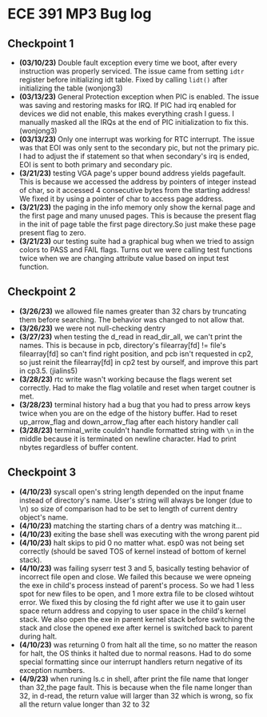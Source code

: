 # ECE 391 MP3 Bug log

## Checkpoint 1

- **(03/10/23)** Double fault exception every time we boot, after every instruction was properly serviced. The issue came from setting `idtr` register before initializing idt table. Fixed by calling `lidt()` after initializing the table (wonjong3)
- **(03/13/23)** General Protection exception when PIC is enabled. The issue was saving and restoring masks for IRQ. If PIC had irq enabled for devices we did not enable, this makes everything crash I guess. I manually masked all the IRQs at the end of PIC initialization to fix this. (wonjong3)
- **(03/13/23)** Only one interrupt was working for RTC interrupt. The issue was that EOI was only sent to the secondary pic, but not the primary pic. I had to adjust the if statement so that when secondary's irq is ended, EOI is sent to both primary and secondary pic.
- **(3/21/23)** testing VGA page's upper bound address yields pagefault. This is because we accessed the address by pointers of integer instead of char, so it accessed 4 consecutive bytes from the starting address! We fixed it by using a pointer of char to access page address.
- **(3/21/23)** the paging in the info memory only show the kernal page and the first page  and many unused pages. This is because the present flag in the init of page table the first page directory.So just make these page present flag to zero.
- **(3/21/23)** our testing suite had a graphical bug when we tried to assign colors to PASS and FAIL flags. Turns out we were calling test functions twice when we are changing attribute value based on input test function.

## Checkpoint 2

- **(3/26/23)** we allowed file names greater than 32 chars by truncating them before searching. The behavior was changed to not allow that.
- **(3/26/23)** we were not null-checking dentry
- **(3/27/23)** when testing the d_read in read_dir_all, we can't print the names. This is because in pcb, directory's filearray[fd] != file's filearray[fd] so can't find right position, and pcb isn't requested in cp2, so just reinit the filearray[fd] in cp2 test by ourself, and improve this part in cp3.5. (jialins5)
- **(3/28/23)** rtc write wasn't working because the flags werent set correctly. Had to make the flag volatile and reset when target coutner is met.
- **(3/28/23)** terminal history had a bug that you had to press arrow keys twice when you are on the edge of the history buffer. Had to reset up_arrow_flag and down_arrow_flag after each history handler call
- **(3/28/23)** terminal_write couldn't handle formatted string with `\n` in the middle because it is terminated on newline character. Had to print nbytes regardless of buffer content.


## Checkpoint 3

- **(4/10/23)** syscall open's string length depended on the input fname instead of directory's name. User's string will always be longer (due to \n) so size of comparison had to be set to length of current dentry object's name.
- **(4/10/23)** matching the starting chars of a dentry was matching it...
- **(4/10/23)** exiting the base shell was executing with the wrong parent pid
- **(4/10/23)** halt skips to pid 0 no matter what. esp0 was not being set correctly (should be saved TOS of kernel instead of bottom of kernel stack).
- **(4/10/23)** was failing syserr test 3 and 5, basically testing behavior of incorrect file open and close. We failed this because we were opneing the exe in child's process instead of parent's process. So we had 1 less spot for new files to be open, and 1 more extra file to be closed wihtout error. We fixed this by closing the fd right after we use it to gain user space return address and copying to user space in the child's kernel stack. We also open the exe in parent kernel stack before switching the stack and close the opened exe after kernel is switched back to parent during halt.
- **(4/10/23)** was returning 0 from halt all the time, so no matter the reason for halt, the OS thinks it halted due to normal reasons. Had to do some special formatting since our interrupt handlers return negative of its exception numbers.
- **(4/9/23)** when runing ls.c in shell, after print the file name that longer than 32,the page fault. This is because when the file name longer than 32, in d-read, the return value will larger than 32 which is wrong, so fix all the return value longer than 32 to 32
